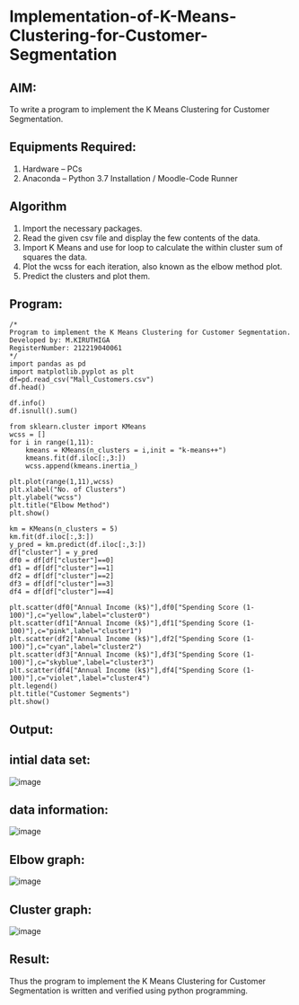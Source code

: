 # Implementation-of-K-Means-Clustering-for-Customer-Segmentation

## AIM:
To write a program to implement the K Means Clustering for Customer Segmentation.

## Equipments Required:
1. Hardware – PCs
2. Anaconda – Python 3.7 Installation / Moodle-Code Runner

## Algorithm
1. Import the necessary packages. 
2. Read the given csv file and display the few contents of the data. 
3. Import K Means and use for loop to calculate the within cluster sum of squares the data. 
4. Plot the wcss for each iteration, also known as the elbow method plot. 
5. Predict the clusters and plot them.


## Program:
```
/*
Program to implement the K Means Clustering for Customer Segmentation.
Developed by: M.KIRUTHIGA
RegisterNumber: 212219040061 
*/
import pandas as pd
import matplotlib.pyplot as plt
df=pd.read_csv("Mall_Customers.csv")
df.head()

df.info()
df.isnull().sum()

from sklearn.cluster import KMeans
wcss = []  
for i in range(1,11):
    kmeans = KMeans(n_clusters = i,init = "k-means++")
    kmeans.fit(df.iloc[:,3:])
    wcss.append(kmeans.inertia_)

plt.plot(range(1,11),wcss)
plt.xlabel("No. of Clusters")
plt.ylabel("wcss")
plt.title("Elbow Method")
plt.show()

km = KMeans(n_clusters = 5)
km.fit(df.iloc[:,3:])
y_pred = km.predict(df.iloc[:,3:])
df["cluster"] = y_pred
df0 = df[df["cluster"]==0]
df1 = df[df["cluster"]==1]
df2 = df[df["cluster"]==2]
df3 = df[df["cluster"]==3]
df4 = df[df["cluster"]==4]

plt.scatter(df0["Annual Income (k$)"],df0["Spending Score (1-100)"],c="yellow",label="cluster0")
plt.scatter(df1["Annual Income (k$)"],df1["Spending Score (1-100)"],c="pink",label="cluster1")
plt.scatter(df2["Annual Income (k$)"],df2["Spending Score (1-100)"],c="cyan",label="cluster2")
plt.scatter(df3["Annual Income (k$)"],df3["Spending Score (1-100)"],c="skyblue",label="cluster3")
plt.scatter(df4["Annual Income (k$)"],df4["Spending Score (1-100)"],c="violet",label="cluster4")
plt.legend()
plt.title("Customer Segments")
plt.show()
```

## Output:

## intial data set:

![image](https://user-images.githubusercontent.com/98682825/174350123-eae86645-f603-45db-b18d-0e0d4ff950fe.png)


## data information:

![image](https://user-images.githubusercontent.com/98682825/174350167-2e7cbadb-12f2-4ef1-9c60-3ce3180f1fd2.png)


## Elbow graph:

![image](https://user-images.githubusercontent.com/98682825/174350206-4cb31459-d33d-4a15-af20-3125698c8fa3.png)


## Cluster graph:

![image](https://user-images.githubusercontent.com/98682825/174350240-07c51bf7-c7f8-4271-a8fa-66e6192ec1c2.png)


## Result:
Thus the program to implement the K Means Clustering for Customer Segmentation is written and verified using python programming.
